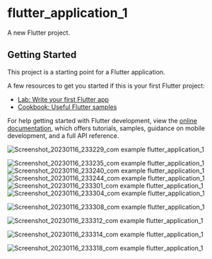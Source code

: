 # flutter_application_1

A new Flutter project.

## Getting Started

This project is a starting point for a Flutter application.

A few resources to get you started if this is your first Flutter project:

- [Lab: Write your first Flutter app](https://docs.flutter.dev/get-started/codelab)
- [Cookbook: Useful Flutter samples](https://docs.flutter.dev/cookbook)

For help getting started with Flutter development, view the
[online documentation](https://docs.flutter.dev/), which offers tutorials,
samples, guidance on mobile development, and a full API reference.


![Screenshot_20230116_233229_com example flutter_application_1](https://user-images.githubusercontent.com/93193828/212968169-4e876f17-2a9a-4c24-a46d-445ac82f2166.jpg)

![Screenshot_20230116_233235_com example flutter_application_1](https://user-images.githubusercontent.com/93193828/212968195-03909115-b758-4695-bbaa-d07c685d37de.jpg)
![Screenshot_20230116_233240_com example flutter_application_1](https://user-images.githubusercontent.com/93193828/212968216-77f69d5a-8670-47b4-b541-4871925875bc.jpg)
![Screenshot_20230116_233244_com example flutter_application_1](https://user-images.githubusercontent.com/93193828/212968232-f0c288d9-2b6f-4a24-b846-675f018b745b.jpg)
![Screenshot_20230116_233301_com example flutter_application_1](https://user-images.githubusercontent.com/93193828/212968258-e35269ae-a3e7-4148-aac3-ba43945be3e3.jpg)
![Screenshot_20230116_233304_com example flutter_application_1](https://user-images.githubusercontent.com/93193828/212968282-916a71fe-a6a5-4920-9246-953744a63d88.jpg)

![Screenshot_20230116_233308_com example flutter_application_1](https://user-images.githubusercontent.com/93193828/212968311-19db6631-1217-4fdb-b2be-5f866a3535cd.jpg)


![Screenshot_20230116_233312_com example flutter_application_1](https://user-images.githubusercontent.com/93193828/212968331-91552ae7-8204-4c6b-b4c5-16ca96e2576c.jpg)

![Screenshot_20230116_233314_com example flutter_application_1](https://user-images.githubusercontent.com/93193828/212968343-b84b7f11-1ef7-47b3-9061-775a30db0073.jpg)


![Screenshot_20230116_233318_com example flutter_application_1](https://user-images.githubusercontent.com/93193828/212968357-f453c232-5514-494a-8eec-008156340dd3.jpg)
